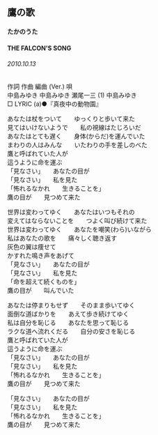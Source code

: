 ## 鷹の歌
#### たかのうた
#### THE FALCON'S SONG
###### 2010.10.13


作詞  作曲  編曲 (Ver.)   唄  
中島みゆき   中島みゆき   瀬尾一三 (1)  中島みゆき  
□ LYRIC (a)●『真夜中の動物園』  
  
あなたは杖をついて　　ゆっくりと歩いて来た  
見てはいけないようで　　私の視線はたじろいだ  
あなたはとても遅く　　身体(からだ)を運んでいた  
まわりの人はみんな　　いたわりの手を差しのべた  
鷹と呼ばれていた人が  
這うように命を運ぶ  
「見なさい」　　あなたの目が  
「見なさい」　　私を見た  
「怖れるなかれ　　生きることを」  
鷹の目が　　見つめて来た  
  
世界は変わってゆく　　あなたはいつもそれの  
変えてはならないことを　　つよく叫び続けて来た  
世界は変わってゆく　　あなたを嘲笑(わら)いながら  
私はあなたの歌を　　痛々しく聴き返す  
灰色の翼は痩せて  
かすれた鳴き声をあげて  
「見なさい」　　あなたの目が  
「見なさい」　　私を見た  
「命を超えて続くものを」  
鷹の目が　　叫んでいた  
  
あなたは停まりもせず　　そのまま歩いてゆく  
面倒な道ばかりを　　あえて歩き続けてゆく  
私は自分を恥じる　　あなたを思って恥じる  
ラクな道へ流れくだる　　自分の安さを恥じる  
鷹と呼ばれていた人が  
這うように命を運ぶ  
「見なさい」　　あなたの目が  
「見なさい」　　私を見た  
「怖れるなかれ　　生きることを」  
鷹の目が　　見つめて来た  
  
「見なさい」　　あなたの目が  
「見なさい」　　私を見た  
「怖れるなかれ　　生きることを」  
鷹の目が　　見つめて来た  